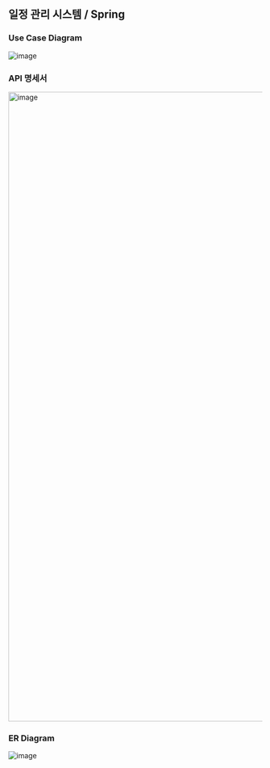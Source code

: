 ## 일정 관리 시스템 / Spring

### Use Case Diagram 
![image](https://github.com/hongsy521/schedule-management_spring/assets/124027140/1caae64f-a81a-4343-a20f-161ae9345352)

### API 명세서
<img width="1246" alt="image" src="https://github.com/hongsy521/schedule-management_spring/assets/124027140/f2fadaa4-c33c-492c-bfac-1087c5865090">

### ER Diagram
![image](https://github.com/hongsy521/schedule-management_spring/assets/124027140/c7babd16-36d0-431b-b3a3-28cecc6163a5)

